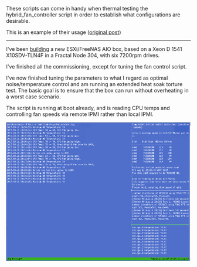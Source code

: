 These scripts can come in handy when thermal testing the hybrid_fan_controller script in order to establish
what configurations are desirable.

This is an example of their usage ([original post](https://www.truenas.com/community/threads/script-hybrid-cpu-hd-fan-zone-controller.46159/post-399671))

---

I've been [building](https://www.truenas.com/community/threads/build-report-node-304-x10sdv-tln4f-esxi-freenas-aio.57116/) a new ESXi/FreeNAS AIO box, based on a Xeon D 1541 X10SDV-TLN4F in a Fractal Node 304, with six 7200rpm drives.

I've finished all the commissioning, except for tuning the fan control script.

I've now finished tuning the parameters to what I regard as optimal noise/temperature control and am running an extended heat soak torture test. The basic goal is to ensure that the box can run without overheating in a worst case scenario.

The script is running at boot already, and is reading CPU temps and controlling fan speeds via remote IPMI rather than local IPMI.


![burnin screenshot](./imgs/screenshot.png)
